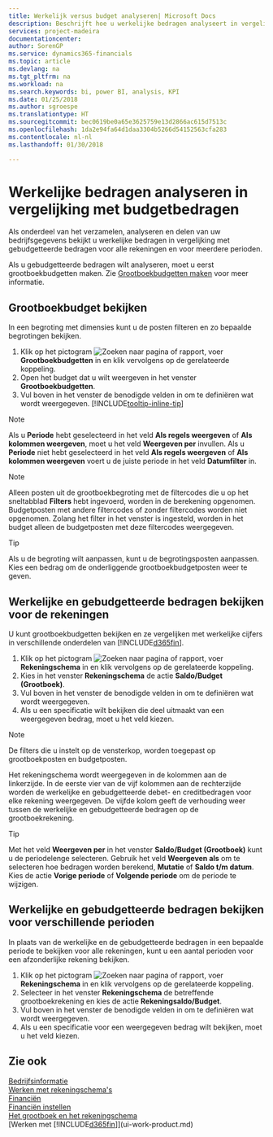 ```yaml
---
title: Werkelijk versus budget analyseren| Microsoft Docs
description: Beschrijft hoe u werkelijke bedragen analyseert in vergelijking met budgetbedragen.
services: project-madeira
documentationcenter: 
author: SorenGP
ms.service: dynamics365-financials
ms.topic: article
ms.devlang: na
ms.tgt_pltfrm: na
ms.workload: na
ms.search.keywords: bi, power BI, analysis, KPI
ms.date: 01/25/2018
ms.author: sgroespe
ms.translationtype: HT
ms.sourcegitcommit: bec0619be0a65e3625759e13d2866ac615d7513c
ms.openlocfilehash: 1da2e94fa64d1daa3304b5266d54152563cfa283
ms.contentlocale: nl-nl
ms.lasthandoff: 01/30/2018

---
```

# <a name="analyze-actual-amounts-versus-budgeted-amounts"></a>Werkelijke bedragen analyseren in vergelijking met budgetbedragen
Als onderdeel van het verzamelen, analyseren en delen van uw bedrijfsgegevens bekijkt u werkelijke bedragen in vergelijking met gebudgetteerde bedragen voor alle rekeningen en voor meerdere perioden.

Als u gebudgetteerde bedragen wilt analyseren, moet u eerst grootboekbudgetten maken. Zie [Grootboekbudgetten maken](finance-how-create-budgets.md) voor meer informatie.

## <a name="to-view-a-gl-budget"></a>Grootboekbudget bekijken
In een begroting met dimensies kunt u de posten filteren en zo bepaalde begrotingen bekijken.

1. Klik op het pictogram ![Zoeken naar pagina of rapport](media/ui-search/search_small.png "pictogram Zoeken naar pagina of rapport"), voer **Grootboekbudgetten** in en klik vervolgens op de gerelateerde koppeling.
2. Open het budget dat u wilt weergeven in het venster **Grootboekbudgetten**.  
3. Vul boven in het venster de benodigde velden in om te definiëren wat wordt weergegeven. [!INCLUDE[tooltip-inline-tip](includes/tooltip-inline-tip_md.md)]

> [!NOTE]  
>   Als u **Periode** hebt geselecteerd in het veld **Als regels weergeven** of **Als kolommen weergeven**, moet u het veld **Weergeven per** invullen. Als u **Periode** niet hebt geselecteerd in het veld **Als regels weergeven** of **Als kolommen weergeven** voert u de juiste periode in het veld **Datumfilter** in.  

> [!NOTE]  
>   Alleen posten uit de grootboekbegroting met de filtercodes die u op het sneltabblad **Filters** hebt ingevoerd, worden in de berekening opgenomen. Budgetposten met andere filtercodes of zonder filtercodes worden niet opgenomen. Zolang het filter in het venster is ingesteld, worden in het budget alleen de budgetposten met deze filtercodes weergegeven.  

> [!TIP]  
>   Als u de begroting wilt aanpassen, kunt u de begrotingsposten aanpassen. Kies een bedrag om de onderliggende grootboekbudgetposten weer te geven.

## <a name="to-view-actual-and-budgeted-amounts-for-all-accounts"></a>Werkelijke en gebudgetteerde bedragen bekijken voor de rekeningen  
U kunt grootboekbudgetten bekijken en ze vergelijken met werkelijke cijfers in verschillende onderdelen van [!INCLUDE[d365fin](includes/d365fin_md.md)].

1. Klik op het pictogram ![Zoeken naar pagina of rapport](media/ui-search/search_small.png "pictogram Zoeken naar pagina of rapport"), voer **Rekeningschema** in en klik vervolgens op de gerelateerde koppeling.  
2. Kies in het venster **Rekeningschema** de actie **Saldo/Budget (Grootboek)**.
3. Vul boven in het venster de benodigde velden in om te definiëren wat wordt weergegeven.  
4. Als u een specificatie wilt bekijken die deel uitmaakt van een weergegeven bedrag, moet u het veld kiezen.  

> [!NOTE]  
>   De filters die u instelt op de vensterkop, worden toegepast op grootboekposten en budgetposten.

Het rekeningschema wordt weergegeven in de kolommen aan de linkerzijde. In de eerste vier van de vijf kolommen aan de rechterzijde worden de werkelijke en gebudgetteerde debet- en creditbedragen voor elke rekening weergegeven. De vijfde kolom geeft de verhouding weer tussen de werkelijke en gebudgetteerde bedragen op de grootboekrekening.  

> [!TIP]  
>   Met het veld **Weergeven per** in het venster **Saldo/Budget (Grootboek)** kunt u de periodelenge selecteren. Gebruik het veld **Weergeven als** om te selecteren hoe bedragen worden berekend, **Mutatie** of **Saldo t/m datum**. Kies de actie **Vorige periode** of **Volgende periode** om de periode te wijzigen.  

## <a name="to-view-actual-and-budgeted-amounts-for-several-periods"></a>Werkelijke en gebudgetteerde bedragen bekijken voor verschillende perioden  
In plaats van de werkelijke en de gebudgetteerde bedragen in een bepaalde periode te bekijken voor alle rekeningen, kunt u een aantal perioden voor een afzonderlijke rekening bekijken.  

1. Klik op het pictogram ![Zoeken naar pagina of rapport](media/ui-search/search_small.png "pictogram Zoeken naar pagina of rapport"), voer **Rekeningschema** in en klik vervolgens op de gerelateerde koppeling.  
2. Selecteer in het venster **Rekeningschema** de betreffende grootboekrekening en kies de actie **Rekeningsaldo/Budget**.  
3. Vul boven in het venster de benodigde velden in om te definiëren wat wordt weergegeven.   
4. Als u een specificatie voor een weergegeven bedrag wilt bekijken, moet u het veld kiezen.  

## <a name="see-also"></a>Zie ook
[Bedrijfsinformatie](bi.md)  
[Werken met rekeningschema's](bi-how-work-account-schedule.md)  
[Financiën](finance.md)  
[Financiën instellen](finance-setup-finance.md)  
[Het grootboek en het rekeningschema](finance-general-ledger.md)  
[Werken met [!INCLUDE[d365fin](includes/d365fin_md.md)]](ui-work-product.md)  


